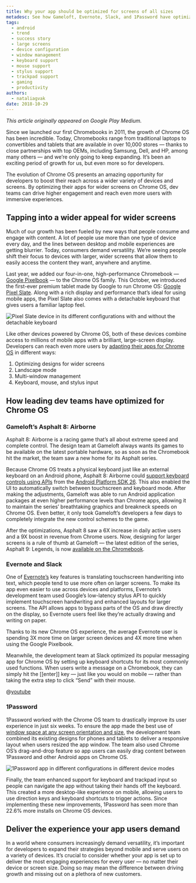 ```yaml
---
title: Why your app should be optimized for screens of all sizes
metadesc: See how Gameloft, Evernote, Slack, and 1Password have optimized for Chrome OS.
tags:
  - android
  - trend
  - success story
  - large screens
  - device configuration
  - window management
  - keyboard support
  - mouse support
  - stylus support
  - trackpad support
  - gaming
  - productivity
authors:
  - nataliagvak
date: 2018-10-29
---
```


_This article originally appeared on Google Play Medium._

Since we launched our first Chromebooks in 2011, the growth of Chrome OS has been incredible. Today, Chromebooks range from traditional laptops to convertibles and tablets that are available in over 10,000 stores — thanks to close partnerships with top OEMs, including Samsung, Dell, and HP, among many others — and we’re only going to keep expanding. It’s been an exciting period of growth for us, but even more so for developers.

The evolution of Chrome OS presents an amazing opportunity for developers to boost their reach across a wider variety of devices and screens. By optimizing their apps for wider screens on Chrome OS, dev teams can drive higher engagement and reach even more users with immersive experiences.

## Tapping into a wider appeal for wider screens

Much of our growth has been fueled by new ways that people consume and engage with content. A lot of people use more than one type of device every day, and the lines between desktop and mobile experiences are getting blurrier. Today, consumers demand versatility. We’re seeing people shift their focus to devices with larger, wider screens that allow them to easily access the content they want, anywhere and anytime.

Last year, we added our four-in-one, high-performance Chromebook — [Google Pixelbook](https://store.google.com/us/product/google_pixelbook) — to the Chrome OS family. This October, we introduced the first-ever premium tablet made by Google to run Chrome OS: [Google Pixel Slate](https://store.google.com/us/product/pixel_slate?hl=en-US). Along with a rich display and performance that’s ideal for using mobile apps, the Pixel Slate also comes with a detachable keyboard that gives users a familiar laptop feel.

![Pixel Slate device in its different configurations with and without the detachable keyboard](ix://posts/why-your-app-should-be-optimized-for-screens-of-all-sizes/pixel-slate.jpg)

Like other devices powered by Chrome OS, both of these devices combine access to millions of mobile apps with a brilliant, large-screen display. Developers can reach even more users by [adapting their apps for Chrome OS](/{{locale.code}}/android/optimizing) in different ways:

1. Optimizing designs for wider screens
2. Landscape mode
3. Multi-window management
4. Keyboard, mouse, and stylus input

## How leading dev teams have optimized for Chrome OS

### Gameloft’s Asphalt 8: Airborne

Asphalt 8: Airborne is a racing game that’s all about extreme speed and complete control. The design team at Gameloft always wants its games to be available on the latest portable hardware, so as soon as the Chromebook hit the market, the team saw a new home for its Asphalt series.

Because Chrome OS treats a physical keyboard just like an external keyboard on an Android phone, Asphalt 8: Airborne could [support keyboard controls using APIs](/{{locale.code}}/android/input-compatibility) from the [Android Platform SDK 26](https://developer.android.com/studio/releases/platform-tools). This also enabled the UI to automatically switch between touchscreen and keyboard mode. After making the adjustments, Gameloft was able to run Android application packages at even higher performance levels than Chrome apps, allowing it to maintain the series’ breathtaking graphics and breakneck speeds on Chrome OS. Even better, it only took Gameloft’s developers a few days to completely integrate the new control schemes to the game.

After the optimizations, Asphalt 8 saw a 6X increase in daily active users and a 9X boost in revenue from Chrome users. Now, designing for larger screens is a rule of thumb at Gameloft — the latest edition of the series, Asphalt 9: Legends, is now [available on the Chromebook](https://play.google.com/store/apps/details?id=com.gameloft.android.ANMP.GloftA9HM&hl=en_US).

### Evernote and Slack

One of [Evernote’s](/{{locale.code}}/stories/evernote) key features is translating touchscreen handwriting into text, which people tend to use more often on larger screens. To make its app even easier to use across devices and platforms, Evernote’s development team used Google’s low-latency stylus API to quickly implement touchscreen handwriting and enhanced layouts for larger screens. The API allows apps to bypass parts of the OS and draw directly on the display, so Evernote users feel like they’re actually drawing and writing on paper.

Thanks to its new Chrome OS experience, the average Evernote user is spending 3X more time on larger screen devices and 4X more time when using the Google Pixelbook.

Meanwhile, the development team at Slack optimized its popular messaging app for Chrome OS by setting up keyboard shortcuts for its most commonly used functions. When users write a message on a Chromebook, they can simply hit the [[enter]] key — just like you would on mobile — rather than taking the extra step to click “Send” with their mouse.

@[youtube](https://www.youtube.com/watch?v=YlQVNyTDI6Y)

### 1Password

1Password worked with the Chrome OS team to drastically improve its user experience in just six weeks. To ensure the app made the best use of [window space at any screen orientation and size](/{{locale.code}}/android/window-management), the development team combined its existing designs for phones and tablets to deliver a responsive layout when users resized the app window. The team also used Chrome OS’s drag-and-drop feature so app users can easily drag content between 1Password and other Android apps on Chrome OS.

![1Password app in different configurations in different device modes](ix://posts/why-your-app-should-be-optimized-for-screens-of-all-sizes/1password.jpg)

Finally, the team enhanced support for keyboard and trackpad input so people can navigate the app without taking their hands off the keyboard. This created a more desktop-like experience on mobile, allowing users to use direction keys and keyboard shortcuts to trigger actions. Since implementing these new improvements, 1Password has seen more than 22.6% more installs on Chrome OS devices.

## Deliver the experience your app users demand

In a world where consumers increasingly demand versatility, it’s important for developers to expand their strategies beyond mobile and serve users on a variety of devices. It’s crucial to consider whether your app is set up to deliver the most engaging experiences for every user — no matter their device or screen size. Doing so may mean the difference between driving growth and missing out on a plethora of new customers.
